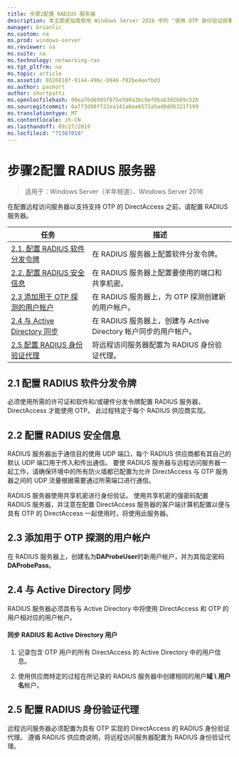 ```yaml
---
title: 步骤2配置 RADIUS 服务器
description: 本主题是指南使用 Windows Server 2016 中的 "使用 OTP 身份验证部署远程访问" 指南的一部分。
manager: brianlic
ms.custom: na
ms.prod: windows-server
ms.reviewer: na
ms.suite: na
ms.technology: networking-ras
ms.tgt_pltfrm: na
ms.topic: article
ms.assetid: 0326818f-9144-496c-b946-f82be4eefbd3
ms.author: pashort
author: shortpatti
ms.openlocfilehash: 00ea76d6995f875e509a3bc9ef0bab3d2689c52b
ms.sourcegitcommit: 6aff3d88ff22ea141a6ea6572a5ad8dd6321f199
ms.translationtype: MT
ms.contentlocale: zh-CN
ms.lasthandoff: 09/27/2019
ms.locfileid: "71367018"
---
```

# <a name="step-2-configure-the-radius-server"></a>步骤2配置 RADIUS 服务器

>适用于：Windows Server（半年频道）、Windows Server 2016

在配置远程访问服务器以支持支持 OTP 的 DirectAccess 之前，请配置 RADIUS 服务器。  
  
|任务|描述|  
|----|--------|  
|[2.1. 配置 RADIUS 软件分发令牌](#BKMK_1.1)|在 RADIUS 服务器上配置软件分发令牌。|  
|[2.2. 配置 RADIUS 安全信息](#BKMK_1.2)|在 RADIUS 服务器上配置要使用的端口和共享机密。|  
|[2.3 添加用于 OTP 探测的用户帐户](#BKMK_Probe)|在 RADIUS 服务器上，为 OTP 探测创建新的用户帐户。|  
|[2.4 与 Active Directory 同步](#BKMK_Active)|在 RADIUS 服务器上，创建与 Active Directory 帐户同步的用户帐户。|  
|[2.5 配置 RADIUS 身份验证代理](#BKMK_AuthAgent)|将远程访问服务器配置为 RADIUS 身份验证代理。|  
  
## <a name="BKMK_1.1"></a>2.1 配置 RADIUS 软件分发令牌  
必须使用所需的许可证和软件和/或硬件分发令牌配置 RADIUS 服务器，DirectAccess 才能使用 OTP。 此过程特定于每个 RADIUS 供应商实现。  
  
## <a name="BKMK_1.2"></a>2.2 配置 RADIUS 安全信息  
RADIUS 服务器出于通信目的使用 UDP 端口，每个 RADIUS 供应商都有其自己的默认 UDP 端口用于传入和传出通信。 要使 RADIUS 服务器与远程访问服务器一起工作，请确保环境中的所有防火墙都已配置为允许 DirectAccess 与 OTP 服务器之间的 UDP 流量根据需要通过所需端口进行通信。  
  
RADIUS 服务器使用共享机密进行身份验证。 使用共享机密的强密码配置 RADIUS 服务器，并注意在配置 DirectAccess 服务器的客户端计算机配置以便与具有 OTP 的 DirectAccess 一起使用时，将使用此服务器。  
  
## <a name="BKMK_Probe"></a>2.3 添加用于 OTP 探测的用户帐户  
在 RADIUS 服务器上，创建名为**DAProbeUser**的新用户帐户，并为其指定密码**DAProbePass**。  
  
## <a name="BKMK_Active"></a>2.4 与 Active Directory 同步  
RADIUS 服务器必须具有与 Active Directory 中将使用 DirectAccess 和 OTP 的用户相对应的用户帐户。  
  
#### <a name="to-synchronize-the-radius-and-active-directory-users"></a>同步 RADIUS 和 Active Directory 用户  
  
1.  记录包含 OTP 用户的所有 DirectAccess 的 Active Directory 中的用户信息。  
  
2.  使用供应商特定的过程在所记录的 RADIUS 服务器中创建相同的用户**域 \ 用户名**帐户。  
  
## <a name="BKMK_AuthAgent"></a>2.5 配置 RADIUS 身份验证代理  
远程访问服务器必须配置为具有 OTP 实现的 DirectAccess 的 RADIUS 身份验证代理。 遵循 RADIUS 供应商说明，将远程访问服务器配置为 RADIUS 身份验证代理。  
  


